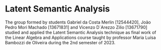 # Latent Semantic Analysis

The group formed by students Gabriel da Costa Merlin [12544420], João Pedro Mori Machado [13671831] and
Vicenzo D`Arezzo Zilio [13671790] studied and applied the Latent Semantic Analysis technique as
final work of the Linear Algebra and Applications course taught by professor Maria Luísa
Bambozzi de Oliveira during the 2nd semester of 2023.
